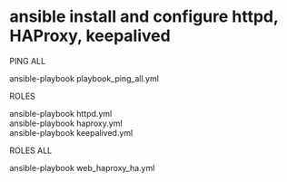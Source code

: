# ansible install and configure httpd, HAProxy, keepalived
PING ALL


ansible-playbook playbook_ping_all.yml



ROLES

ansible-playbook httpd.yml    
ansible-playbook haproxy.yml    
ansible-playbook keepalived.yml    



ROLES ALL  

ansible-playbook web_haproxy_ha.yml
